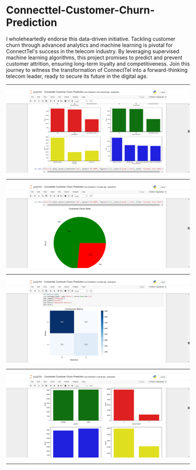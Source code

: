 # Connecttel-Customer-Churn-Prediction

I wholeheartedly endorse this data-driven initiative. Tackling customer churn through advanced analytics and machine learning is pivotal for ConnectTel's success in the telecom industry. By leveraging supervised machine learning algorithms, this project promises to predict and prevent customer attrition, ensuring long-term loyalty and competitiveness. Join this journey to witness the transformation of ConnectTel into a forward-thinking telecom leader, ready to secure its future in the digital age.

<hr>

![My Image](files/img6.png)

<hr>

![My Image](files/img8.png)

<hr>

![My Image](files/img9.png)

<hr>

![My Image](files/img7.png)

<hr>

<br>

